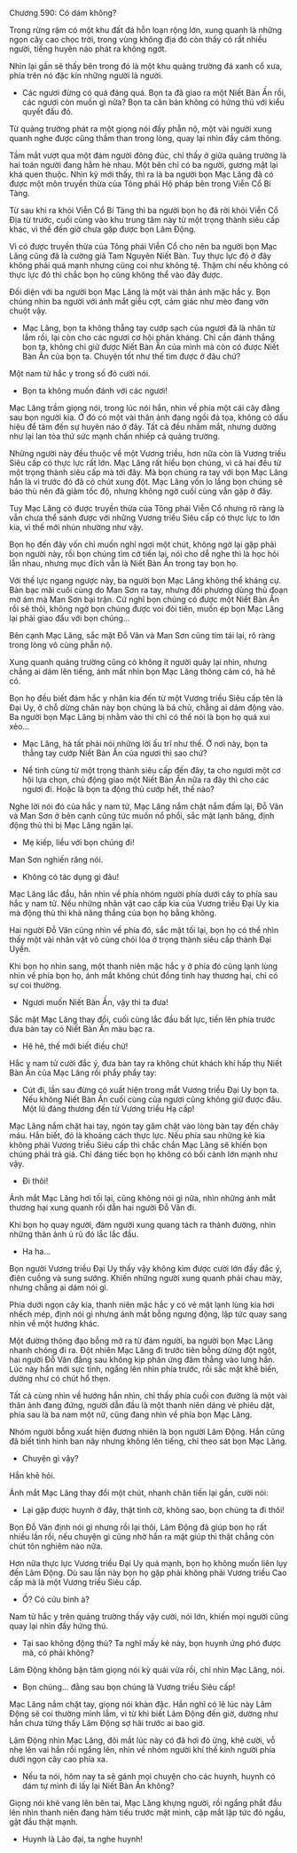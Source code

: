 




Chương 590: Có dám không?


Trong rừng rậm có một khu đất đá hỗn loạn rộng lớn, xung quanh là những ngọn cây cao chọc trời, trong vùng không địa đó còn thấy có rất nhiều người, tiếng huyên náo phát ra không ngớt.

Nhìn lại gần sẽ thấy bên trong đó là một khu quảng trường đá xanh cổ xưa, phía trên nó đặc kín những người là người.

- Các ngươi đừng có quá đáng quá. Bọn ta đã giao ra một Niết Bàn Ấn rồi, các ngươi còn muốn gì nữa? Bọn ta căn bản không có hứng thú với kiểu quyết đấu đó.

Từ quảng trường phát ra một giọng nói đầy phẫn nộ, một vài người xung quanh nghe được cũng thầm than trong lòng, quay lại nhìn đầy cảm thông.

Tầm mắt vượt qua một đám người đông đúc, chỉ thấy ở giữa quảng trường là hai toán người đang hằm hè nhau. Một bên chỉ có ba người, gương mặt lại khá quen thuộc. Nhìn kỹ mới thấy, thì ra là ba người bọn Mạc Lăng đã có được một môn truyền thừa của Tông phái Hộ pháp bên trong Viễn Cổ Bí Tàng.

Từ sau khi ra khỏi Viễn Cổ Bí Tàng thì ba người bọn họ đã rời khỏi Viễn Cổ Địa từ trước, cuối cùng vào khu trung tâm này từ một trọng thành siêu cấp khác, vì thế đến giờ chưa gặp được bọn Lâm Động.

Vì có được truyền thừa của Tông phái Viễn Cổ cho nên ba người bọn Mạc Lăng cũng đã là cường giả Tam Nguyên Niết Bàn. Tuy thực lực đó ở đây không phải quá mạnh nhưng cũng coi như không tệ. Thậm chí nếu không có thực lực đó thì chắc bọn họ cũng không thể vào đây được.

Đối diện với ba người bọn Mạc Lăng là một vài thân ảnh mặc hắc y. Bọn chúng nhìn ba người với ánh mắt giễu cợt, cảm giác như mèo đang vờn chuột vậy.

- Mạc Lăng, bọn ta không thẳng tay cướp sạch của ngươi đã là nhân từ lắm rồi, lại còn cho các ngươi cơ hội phản kháng. Chỉ cần đánh thắng bọn ta, không chỉ giữ được Niết Bàn Ấn của mình mà còn có được Niết Bàn Ấn của bọn ta. Chuyện tốt như thế tìm được ở đâu chứ?

Một nam tử hắc y trong số đó cười nói.

- Bọn ta không muốn đánh với các ngươi!

Mạc Lăng trầm giọng nói, trong lúc nói hắn, nhìn về phía một cái cây đằng sau bọn người kia. Ở đó có một vài thân ảnh đang ngồi đả tọa, không có dấu hiệu để tâm đến sự huyên náo ở đây. Tất cả đều nhắm mắt, nhưng dường như lại lan tỏa thứ sức mạnh chấn nhiếp cả quảng trường.

Những người này đều thuộc về một Vương triều, hơn nữa còn là Vương triều Siêu cấp có thực lực rất lớn. Mạc Lăng rất hiểu bọn chúng, vì cả hai đều từ một trọng thành siêu cấp mà tới đây. Mà bọn chúng ra tay với bọn Mạc Lăng hắn là vì trước đó đã có chút xung đột. Mạc Lăng vốn lo lắng bọn chúng sẽ báo thù nên đã giảm tốc độ, nhưng không ngờ cuối cùng vẫn gặp ở đây.

Tuy Mạc Lăng có được truyền thừa của Tông phái Viễn Cổ nhưng rõ ràng là vẫn chưa thể sánh được với những Vương triều Siêu cấp có thực lực to lớn kia, vì thế mới nhún nhường như vậy.

Bọn họ đến đây vốn chỉ muốn nghỉ ngơi một chút, không ngờ lại gặp phải bọn người này, rồi bọn chúng tìm cớ tiến lại, nói cho dễ nghe thì là học hỏi lẫn nhau, nhưng mục đích vẫn là Niết Bàn Ấn trong tay bọn họ.

Với thế lực ngang ngược này, ba người bọn Mạc Lăng không thể kháng cự. Bàn bạc mãi cuối cùng do Man Sơn ra tay, nhưng đối phương dùng thủ đoạn mờ ám mà Man Sơn bại trận. Cứ nghĩ bọn chúng có được một Niết Bàn Ấn rồi sẽ thôi, không ngờ bọn chúng được voi đòi tiên, muốn ép bọn Mạc Lăng lại phải giao đấu với bọn chúng…

Bên cạnh Mạc Lăng, sắc mặt Đỗ Vân và Man Sơn cũng tím tái lại, rõ ràng trong lòng vô cùng phẫn nộ.

Xung quanh quảng trường cũng có không ít người quây lại nhìn, nhưng chẳng ai dám lên tiếng, ánh mắt nhìn bọn Mạc Lăng thông cảm có, hả hê có.

Bọn họ đều biết đám hắc y nhân kia đến từ một Vương triều Siêu cấp tên là Đại Uy, ở chỗ dừng chân này bọn chúng là bá chủ, chẳng ai dám động vào. Ba người bọn Mạc Lăng bị nhằm vào thì chỉ có thể nói là bọn họ quá xui xẻo…

- Mạc Lăng, hà tất phải nói những lời ấu trĩ như thế. Ở nơi này, bọn ta thẳng tay cướp Niết Bàn Ấn của ngươi thì sao chứ?

- Nể tình cùng từ một trọng thành siêu cấp đến đây, ta cho ngươi một cơ hội lựa chọn, chủ động giao một Niết Bàn Ấn nữa ra đây thì cho các ngươi đi. Hoặc là bọn ta động thủ cướp hết, thế nào?

Nghe lời nói đó của hắc y nam tử, Mạc Lăng nắm chặt nắm đấm lại, Đỗ Vân và Man Sơn ở bên cạnh cũng tức muốn nổ phổi, sắc mặt lạnh băng, định động thủ thì bị Mạc Lăng ngăn lại.

- Mẹ kiếp, liều với bọn chúng đi!

Man Sơn nghiến răng nói.

- Không có tác dụng gì đâu!

Mạc Lăng lắc đầu, hắn nhìn về phía nhóm người phía dưới cây to phía sau hắc y nam tử. Nếu những nhân vật cao cấp kia của Vương triều Đại Uy kia mà động thủ thì khả năng thắng của bọn họ bằng không.

Hai người Đỗ Vân cũng nhìn về phía đó, sắc mặt tối lại, bọn họ có thể nhìn thấy một vài nhân vật vô cùng chói lòa ở trọng thành siêu cấp thành Đại Uyển.

Khi bọn họ nhìn sang, một thanh niên mặc hắc y ở phía đó cũng lạnh lùng nhìn về phía bọn họ, ánh mắt không chút đồng tình hay thương hại, chỉ có sự coi thường.

- Ngươi muốn Niết Bàn Ấn, vậy thì ta đưa!

Sắc mặt Mạc Lăng thay đổi, cuối cùng lắc đầu bất lực, tiến lên phía trước đưa bàn tay có Niết Bàn Ấn màu bạc ra.

- Hê hê, thế mới biết điều chứ!

Hắc y nam tử cười đắc ý, đưa bàn tay ra không chút khách khí hấp thụ Niết Bàn Ấn của Mạc Lăng rồi phẩy phẩy tay:

- Cút đi, lần sau đừng có xuất hiện trong mắt Vương triều Đại Uy bọn ta. Nếu không Niết Bàn Ấn cuối cùng của ngươi cũng không giữ được đâu. Một lũ đáng thương đến từ Vương triều Hạ cấp!

Mạc Lăng nắm chặt hai tay, ngón tay găm chặt vào lòng bàn tay đến chảy máu. Hắn biết, đó là khoảng cách thực lực. Nếu phía sau những kẻ kia không phải Vương triều Siêu cấp thì chắc chắn Mạc Lăng sẽ khiến bọn chúng phải trả giá. Chỉ đáng tiếc bọn họ không có bối cảnh lớn mạnh như vậy.

- Đi thôi!

Ánh mắt Mạc Lăng hơi tối lại, cũng không nói gì nữa, nhìn những ánh mắt thương hại xung quanh rồi dẫn hai người Đỗ Vân đi.

Khi bọn họ quay người, đám người xung quang tách ra thành đường, nhìn những thân ảnh ủ rũ đó lắc lắc đầu.

- Ha ha…

Bọn người Vương triều Đại Uy thấy vậy không kìm được cười lớn đầy đắc ý, điên cuồng và sung sướng. Khiến những người xung quanh phải chau mày, nhưng chẳng ai dám nói gì.

Phía dưới ngọn cây kia, thanh niên mặc hắc y có vẻ mặt lạnh lùng kia hơi nhếch mép, định nói gì nhưng ánh mắt bỗng ngưng động, lập tức quay sang nhìn về một hướng khác.

Một đường thông đạo bỗng mở ra từ đám người, ba người bọn Mạc Lăng nhanh chóng đi ra. Đột nhiên Mạc Lăng đi trước tiên bỗng dừng đột ngột, hai người Đỗ Vân đằng sau không kịp phản ứng đâm thẳng vào lưng hắn. Lúc này hắn mới sực tỉnh, ngẩng lên nhìn phía trước, rồi sắc mặt khẽ biến, dường như có chút hổ thẹn.

Tất cả cùng nhìn về hướng hắn nhìn, chỉ thấy phía cuối con đường là một vài thân ảnh đang đứng, người dẫn đầu là một thanh niên dáng vẻ phiêu dật, phía sau là ba nam một nữ, cũng đang nhìn về phía bọn Mạc Lăng.

Nhóm người bỗng xuất hiện đương nhiên là bọn người Lâm Động. Hắn cũng đã biết tình hình ban nãy nhưng không lên tiếng, chỉ theo sát bọn Mạc Lăng.

- Chuyện gì vậy?

Hắn khẽ hỏi.

Ánh mắt Mạc Lăng thay đổi một chút, nhanh chân tiến lại gần, cười nói:

- Lại gặp được huynh ở đây, thật tình cờ, không sao, bọn chúng ta đi thôi!

Bọn Đỗ Vân định nói gì nhưng rồi lại thôi, Lâm Động đã giúp bọn họ rất nhiều lần rồi, nếu chuyện gì cũng nhờ hắn ra mặt giúp thì thật chẳng còn chút tôn nghiêm nào nữa.

Hơn nữa thực lực Vương triều Đại Uy quá mạnh, bọn họ không muốn liên lụy đến Lâm Động. Dù sau lần này bọn họ gặp phải không phải Vương triều Cao cấp mà là một Vương triều Siêu cấp.

- Ồ? Có cứu binh à?

Nam tử hắc y trên quảng trường thấy vậy cười, nói lớn, khiến mọi người cũng quay lại nhìn đầy hứng thú.

- Tại sao không động thủ? Ta nghĩ mấy kẻ này, bọn huynh ứng phó được mà, có phải không?

Lâm Động không bận tâm giọng nói kỳ quái vừa rồi, chỉ nhìn Mạc Lăng, nói.

- Bọn chúng… đằng sau bọn chúng là Vương triều Siêu cấp!

Mạc Lăng nắm chặt tay, giọng nói khàn đặc. Hắn nghĩ có lẽ lúc này Lâm Động sẽ coi thường mình lắm, vì từ khi biết Lâm Động đến giờ, dường như hắn chưa từng thấy Lâm Động sợ hãi trước ai bao giờ.

Lâm Động nhìn Mạc Lăng, đôi mắt lúc này có đã hơi đỏ ửng, khẽ cười, vỗ nhẹ lên vai hắn rồi ngẩng lên, nhìn về nhóm người khí thế kinh người phía dưới ngọn cây cao phía xa.

- Nếu ta nói, hôm nay ta sẽ gánh mọi chuyện cho các huynh, huynh có dám tự mình đi lấy lại Niết Bàn Ấn không?

Giọng nói khẽ vang lên bên tai, Mạc Lăng khựng người, rồi ngẩng phắt đầu lên nhìn thanh niên đang hàm tiếu trước mặt mình, cặp mắt lập tức đỏ ngầu, gật đầu thật mạnh.

- Huynh là Lão đại, ta nghe huynh!




